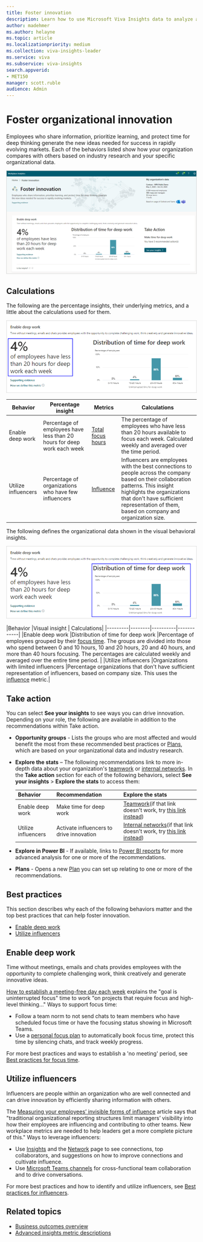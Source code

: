 ```yaml
---
title: Foster innovation
description: Learn how to use Microsoft Viva Insights data to analyze and foster innovation in your organization
author: madehmer
ms.author: helayne
ms.topic: article
ms.localizationpriority: medium 
ms.collection: viva-insights-leader 
ms.service: viva 
ms.subservice: viva-insights 
search.appverid: 
- MET150 
manager: scott.ruble
audience: Admin
---
```


# Foster organizational innovation 

Employees who share information, prioritize learning, and protect time for deep thinking generate the new ideas needed for success in rapidly evolving markets. Each of the behaviors listed show how your organization compares with others based on industry research and your specific organizational data.

![Foster innovation page.](../images/wpa/use/innovation.png)

## Calculations

The following are the percentage insights, their underlying metrics, and a little about the calculations used for them.

![Foster innovation percentage insight.](../images/wpa/use/innovation-percent.png)

|Behavior |Percentage insight | Metrics |Calculations |
|---------|--------|--------------------|----------------------|
|Enable deep work |Percentage of employees have less than 20 hours for deep work each week |[Total focus hours](/viva/insights/use/metric-definitions?toc=/viva/insights/use/toc.json&bc=/viva/insights/breadcrumb/toc.json#focus-define) |The percentage of employees who have less than 20 hours available to focus each week. Calculated weekly and averaged over the time period. |
|Utilize influencers |Percentage of organizations who have few influencers |[Influence](/viva/insights/use/metric-definitions?toc=/viva/insights/use/toc.json&bc=/viva/insights/breadcrumb/toc.json#network-metrics) |Influencers are employees with the best connections to people across the company based on their collaboration patterns. This insight highlights the organizations that don't have sufficient representation of them, based on company and organization size. |

The following defines the organizational data shown in the visual behavioral insights.

![Foster innovation visual insight.](../images/wpa/use/innovation-visual.png)

|Behavior |Visual insight | Calculations|
|---------|--------|----------|------------|
|Enable deep work |Distribution of time for deep work |Percentage of employees grouped by their [focus time](/viva/insights/use/metric-definitions?toc=/viva/insights/use/toc.json&bc=/viva/insights/breadcrumb/toc.json#focus-define). The groups are divided into those who spend between 0 and 10 hours, 10 and 20 hours, 20 and 40 hours, and more than 40 hours focusing. The percentages are calculated weekly and averaged over the entire time period. |
|Utilize influencers |Organizations with limited influencers |Percentage organizations that don't have sufficient representation of influencers, based on company size. This uses the [influence](/viva/insights/use/metric-definitions?toc=/viva/insights/use/toc.json&bc=/viva/insights/breadcrumb/toc.json#network-metrics) metric.|

## Take action

You can select **See your insights** to see ways you can drive innovation. Depending on your role, the following are available in addition to the recommendations within Take action.

* **Opportunity groups** - Lists the groups who are most affected and would benefit the most from these recommended best practices or [Plans](/viva/insights/Tutorials/solutionsv2-intro?toc=/viva/insights/use/toc.json&bc=/viva/insights/breadcrumb/toc.json), which are based on your organizational data and industry research.
* **Explore the stats** – The following recommendations link to more in-depth data about your organization's [teamwork](/viva/insights/tutorials/teamwork-solution?toc=/viva/insights/use/toc.json&bc=/viva/insights/breadcrumb/toc.json) or [internal networks](/viva/insights/use/explore-metrics-internal-networks?toc=/viva/insights/use/toc.json&bc=/viva/insights/breadcrumb/toc.json). In the **Take action** section for each of the following behaviors, select **See your insights** > **Explore the stats** to access them:

  |Behavior |Recommendation |Explore the stats|
  |---|---|---|
  |Enable deep work |Make time for deep work |[Teamwork](https://workplaceanalytics.office.com/en-us/Plans/Teamwork)(if that link doesn't work, try [this link instead](https://workplaceanalytics-eu.office.com/en-us/Plans/Teamwork)) |
  |Utilize influencers |Activate influencers to drive innovation |[Internal networks](https://workplaceanalytics.office.com/en-us/Home/ChangeManagement/InternalNetworks)(if that link doesn't work, try [this link instead](https://workplaceanalytics-eu.office.com/en-us/Home/ChangeManagement/InternalNetworks))|

* **Explore in Power BI** - If available, links to [Power BI reports](/viva/insights/tutorials/power-bi-intro?toc=/viva/insights/use/toc.json&bc=/viva/insights/breadcrumb/toc.json) for more advanced analysis for one or more of the recommendations.
* **Plans** - Opens a new [Plan](/viva/insights/Tutorials/solutionsv2-intro?toc=/viva/insights/use/toc.json&bc=/viva/insights/breadcrumb/toc.json) you can set up relating to one or more of the recommendations.

## Best practices

This section describes why each of the following behaviors matter and the top best practices that can help foster innovation.

* [Enable deep work](#enable-deep-work)
* [Utilize influencers](#utilize-influencers)

<!-- ### Foster cross-group collaboration

Collaboration across organizational boundaries enables the learning and idea formation required for innovation. [How to Make Sure Agile Teams Can Work Together](https://insights.office.com/collaboration/how-to-make-sure-agile-teams-can-work-together/) explains that work "occurs through collaboration in networks of relationships that often do not mirror formal reporting structures or standard work processes."

Ways to create opportunities for cross-group collaboration:

* Create cross-functional [Teams channels](/microsoftteams/teams-channels-overview) to build community and communicate, share information, and brainstorm about projects.
* Give teams an opportunity to join cross-functional teams to compete in an innovation challenge around a key business challenge.

For more best practices and how to create goals across teams or departments, see [Best practices for cross-group collaboration](../tutorials/gm-cgcollaboration.md).
-->
## Enable deep work

Time without meetings, emails and chats provides employees with the opportunity to complete challenging work, think creatively and generate innovative ideas.

[How to establish a meeting-free day each week](https://insights.office.com/time-management/how-to-establish-a-meeting-free-day-each-week/) explains the "goal is uninterrupted focus" time to work "on projects that require focus and high-level thinking..." Ways to support focus time:

* Follow a team norm to not send chats to team members who have scheduled focus time or have the focusing status showing in Microsoft Teams.
* Use a [personal focus plan](../personal/use/focus-plan.md) to automatically book focus time, protect this time by silencing chats, and track weekly progress.

For more best practices and ways to establish a 'no meeting' period, see [Best practices for focus time](../tutorials/gm-focus.md).

## Utilize influencers

Influencers are people within an organization who are well connected and can drive innovation by efficiently sharing information with others.

The [Measuring your employees’ invisible forms of influence](https://insights.office.com/productivity/measuring-your-employees-invisible-forms-of-influence/) article says that "traditional organizational reporting structures limit managers’ visibility into how their employees are influencing and contributing to other teams. New workplace metrics are needed to help leaders get a more complete picture of this." Ways to leverage influencers:

* Use [Insights](../personal/use/use-the-insights.md) and the [Network](../personal/use/network.md) page to see connections, top collaborators, and suggestions on how to improve connections and cultivate influence.
* Use [Microsoft Teams channels](/microsoftteams/teams-channels-overview) for cross-functional team collaboration and to drive conversations.

For more best practices and how to identify and utilize influencers, see [Best practices for influencers](../tutorials/gm-influencer.md).

## Related topics

* [Business outcomes overview](/viva/insights/use/insights?toc=/viva/insights/use/toc.json&bc=/viva/insights/breadcrumb/toc.json)
* [Advanced insights metric descriptions](/viva/insights/use/metric-definitions?toc=/viva/insights/use/toc.json&bc=/viva/insights/breadcrumb/toc.json)